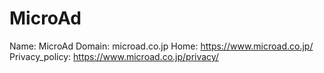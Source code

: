
# MicroAd

Name: MicroAd
Domain: microad.co.jp
Home: https://www.microad.co.jp/
Privacy_policy: https://www.microad.co.jp/privacy/

